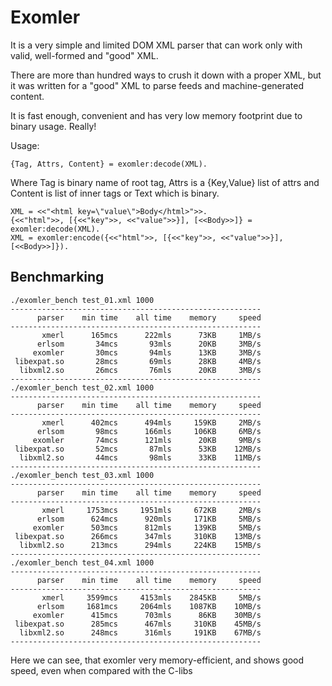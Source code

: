 Exomler
========


It is a very simple and limited DOM XML parser that can work only with valid, well-formed and "good" XML.

There are more than hundred ways to crush it down with a proper XML, but it was written for a "good" XML
to parse feeds and machine-generated content.

It is fast enough, convenient and has very low memory footprint due to binary usage. Really!

Usage:


```
{Tag, Attrs, Content} = exomler:decode(XML). 
```

Where Tag is binary name of root tag, Attrs is a {Key,Value} list of attrs and Content is
list of inner tags or Text which is binary.

```
XML = <<"<html key=\"value\">Body</html>">>.
{<<"html">>, [{<<"key">>, <<"value">>}], [<<Body>>]} = exomler:decode(XML).
XML = exomler:encode({<<"html">>, [{<<"key">>, <<"value">>}], [<<Body>>]}).

```


Benchmarking
------------

```
./exomler_bench test_01.xml 1000
--------------------------------------------------------
      parser    min time    all time    memory     speed
--------------------------------------------------------
       xmerl      165mcs      222mls      73KB     1MB/s
      erlsom       34mcs       93mls      20KB     3MB/s
     exomler       30mcs       94mls      13KB     3MB/s
 libexpat.so       28mcs       69mls      28KB     4MB/s
  libxml2.so       26mcs       76mls      20KB     3MB/s
--------------------------------------------------------
./exomler_bench test_02.xml 1000
--------------------------------------------------------
      parser    min time    all time    memory     speed
--------------------------------------------------------
       xmerl      402mcs      494mls     159KB     2MB/s
      erlsom       98mcs      166mls     106KB     6MB/s
     exomler       74mcs      121mls      20KB     9MB/s
 libexpat.so       52mcs       87mls      53KB    12MB/s
  libxml2.so       44mcs       98mls      33KB    11MB/s
--------------------------------------------------------
./exomler_bench test_03.xml 1000
--------------------------------------------------------
      parser    min time    all time    memory     speed
--------------------------------------------------------
       xmerl     1753mcs     1951mls     672KB     2MB/s
      erlsom      624mcs      920mls     171KB     5MB/s
     exomler      503mcs      812mls     139KB     5MB/s
 libexpat.so      266mcs      347mls     310KB    13MB/s
  libxml2.so      213mcs      294mls     224KB    15MB/s
--------------------------------------------------------
./exomler_bench test_04.xml 1000
--------------------------------------------------------
      parser    min time    all time    memory     speed
--------------------------------------------------------
       xmerl     3599mcs     4153mls    2845KB     5MB/s
      erlsom     1681mcs     2064mls    1087KB    10MB/s
     exomler      415mcs      703mls      86KB    30MB/s
 libexpat.so      285mcs      467mls     310KB    45MB/s
  libxml2.so      248mcs      316mls     191KB    67MB/s
--------------------------------------------------------
```

Here we can see, that exomler very memory-efficient, and shows good speed, even when compared with the C-libs
